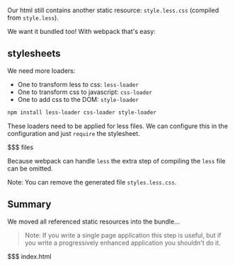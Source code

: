 Our html still contains another static resource: `style.less.css` (compiled from `style.less`).

We want it bundled too! With webpack that's easy:

## stylesheets

We need more loaders:

* One to transform less to css: `less-loader`
* One to transform css to javascript: `css-loader`
* One to add css to the DOM: `style-loader`

``` sh
npm install less-loader css-loader style-loader
```

These loaders need to be applied for less files. We can configure this in the configuration and just `require` the stylesheet.

$$$ files

Because webpack can handle `less` the extra step of compiling the `less` file can be omitted.

Note: You can remove the generated file `styles.less.css`.

## Summary

We moved all referenced static resources into the bundle...

> Note: If you write a single page application this step is useful, but if you write a progressively enhanced application you shouldn't do it.

$$$ index.html